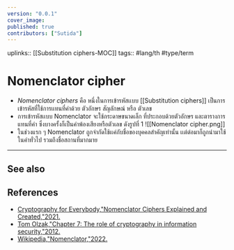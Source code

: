 ```yaml
---
version: "0.0.1"
cover_image:
published: true
contributors: ["Sutida"]
---
```

uplinks:: [[Substitution ciphers-MOC]]
tags:: #lang/th #type/term 

# Nomenclator cipher
- *Nomenclator ciphers* คือ หนึ่งในการเข้ารหัสเเบบ [[Substitution ciphers]]  เป็นการเข้ารหัสที่ใช้การเเทนที่คำด้วย ตัวอักษร สัญลักษณ์ หรือ ตัวเลข
-  การเข้ารหัสเเบบ Nomenclator จะใช้กระดาษขนาดเล็ก ที่ประกอบด้วยตัวอักษร และตารางการแทนที่คำ ซึ่งบางครั้งก็เป็นคำพ้องเสียงหรือตัวเลข  ดังรูปที่ 1
![[Nomenclator cipher.png]]
- ในช่วงแรก ๆ Nomenclator ถูกจำกัดใช้เเค่กับชื่อของบุคคลสำคัญเท่านั้น เเต่ต่อมาก็ถูกนำมาใช้ในคำทั่วไป รวมถึงชื่อสถานที่มากมาย
---
## See also
## References
- [Cryptography for Everybody,"Nomenclator Ciphers Explained and Created,"2021.](https://youtu.be/E8UWbo8axsE)
- [Tom Olzak,"Chapter 7: The role of cryptography in information security,"2012.](https://resources.infosecinstitute.com/topic/role-of-cryptography/)
- [Wikipedia,"Nomenclator,"2022.](https://en.wikipedia.org/wiki/Substitution_cipher#Nomenclator)
